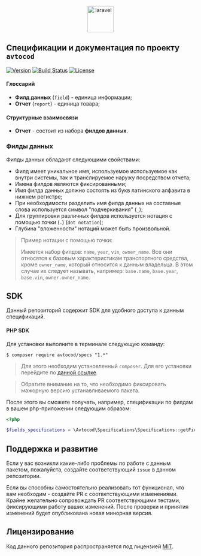 <p align="center">
  <img alt="laravel" src="https://avatars1.githubusercontent.com/u/32733112?s=70&v=4" width="70" height="70" />
</p>

## Спецификации и документация по проекту `avtocod`

[![Version][badge_version]][link_packagist]
[![Build Status][badge_build_status]][link_build_status]
[![License][badge_license]][link_license]

#### Глоссарий

* **Филд данных** (`field`) - единица информации;
* **Отчет** (`report`) - единица товара;

#### Структурные взаимосвязи

* **Отчет** - состоит из набора **филдов данных**.

### Филды данных

Филды данных обладают следующими свойствами:

* Филд имеет уникальное имя, используемое используемое как внутри системы, так и транслируемое наружу посредством отчета;
* Имена филдов являются фиксированными;
* Имя филда данных должно состоять из букв латинского алфавита в нижнем регистре;
* При необходимости разделить имя филда данных на составные слова используется символ "подчеркивания" (`_`);
* Для группировки различных филдов используется нотация с помощью точки (`.`)  (`dot notation`);
* Глубина "вложенности" нотаций может быть произвольной.

> Пример нотации с помощью точки:
>
> Имеется набор филдов: `name`, `year`, `vin`, `owner_name`. Все они относятся к базовым характеристикам транспортного средства, кроме `owner_name`, который относится к данным владельца. В этом случае их следует называть, например: `base.name`, `base.year`, `base.vin`, `owner.owner_name`.

## SDK

Данный репозиторий содержит SDK для удобного доступа к данным спецификаций.

#### PHP SDK

Для установки выполните в терминале следующую команду:

```shell
$ composer require avtocod/specs "1.*"
```

> Для этого необходим установленный `composer`. Для его установки перейдите по [данной ссылке][getcomposer].

> Обратите внимание на то, что необходимо фиксировать мажорную версию устанавливаемого пакета.

После этого вы сможете получать, например, спецификации по филдам в вашем php-приложении следующим образом:

```php
<?php

$fields_specifications = \Avtocod\Specifications\Specifications::getFieldsSpecification();
```

## Поддержка и развитие

Если у вас возникли какие-либо проблемы по работе с данным пакетом, пожалуйста, создайте соответствующий `issue` в данном репозитории.

Если вы способны самостоятельно реализовать тот функционал, что вам необходим - создайте PR с соответствующими изменениями. Крайне желательно сопровождать PR соответствующими тестами, фиксирующими работу ваших изменений. После проверки и принятия изменений будет опубликована новая минорная версия.

## Лицензирование

Код данного репозитория распространяется под лицензией [MIT][link_license].

[badge_version]:https://img.shields.io/packagist/v/avtocod/specs.svg?style=flat&maxAge=5
[badge_license]:https://img.shields.io/packagist/l/avtocod/specs.svg
[badge_build_status]:https://travis-ci.org/avtocod/specs.svg?branch=master
[link_packagist]:https://packagist.org/packages/avtocod/specs
[link_license]:https://github.com/avtocod/specs/blob/master/LICENSE
[link_build_status]:https://travis-ci.org/avtocod/specs
[getcomposer]:https://getcomposer.org/download/
